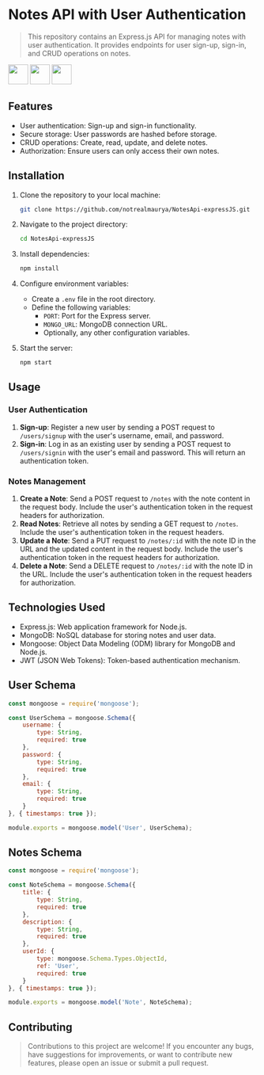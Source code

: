 # Notes API with User Authentication
>This repository contains an Express.js API for managing notes with user authentication. It provides endpoints for user sign-up, sign-in, and CRUD operations on notes.
 <div>
    <img src="https://ajeetchaulagain.com/static/7cb4af597964b0911fe71cb2f8148d64/8d565/express-js.webp" width="40" height="40">
    <img src="https://www.desuvit.com/wp-content/uploads/2021/03/mongodb-icon.png" width="40" height="40">
    <img src="https://encrypted-tbn0.gstatic.com/images?q=tbn:ANd9GcQOW34PFNB2wJ1Hf5AP88UYB4d-LDcOsC7i4g&usqp=CAU" width="40" height="40">
</div>


## Features

- User authentication: Sign-up and sign-in functionality.
- Secure storage: User passwords are hashed before storage.
- CRUD operations: Create, read, update, and delete notes.
- Authorization: Ensure users can only access their own notes.

## Installation

1. Clone the repository to your local machine:
   ```bash
   git clone https://github.com/notrealmaurya/NotesApi-expressJS.git
   ```

2. Navigate to the project directory:
   ```bash
   cd NotesApi-expressJS
   ```

3. Install dependencies:
   ```bash
   npm install
   ```

4. Configure environment variables:
   - Create a `.env` file in the root directory.
   - Define the following variables:
     - `PORT`: Port for the Express server.
     - `MONGO_URL`: MongoDB connection URL.
     - Optionally, any other configuration variables.

5. Start the server:
   ```bash
   npm start
   ```

## Usage

### User Authentication

1. **Sign-up**: Register a new user by sending a POST request to `/users/signup` with the user's username, email, and password.
2. **Sign-in**: Log in as an existing user by sending a POST request to `/users/signin` with the user's email and password. This will return an authentication token.

### Notes Management

1. **Create a Note**: Send a POST request to `/notes` with the note content in the request body. Include the user's authentication token in the request headers for authorization.
2. **Read Notes**: Retrieve all notes by sending a GET request to `/notes`. Include the user's authentication token in the request headers.
3. **Update a Note**: Send a PUT request to `/notes/:id` with the note ID in the URL and the updated content in the request body. Include the user's authentication token in the request headers for authorization.
4. **Delete a Note**: Send a DELETE request to `/notes/:id` with the note ID in the URL. Include the user's authentication token in the request headers for authorization.

## Technologies Used

- Express.js: Web application framework for Node.js.
- MongoDB: NoSQL database for storing notes and user data.
- Mongoose: Object Data Modeling (ODM) library for MongoDB and Node.js.
- JWT (JSON Web Tokens): Token-based authentication mechanism.

## User Schema

```javascript
const mongoose = require('mongoose');

const UserSchema = mongoose.Schema({
    username: {
        type: String,
        required: true
    },
    password: {
        type: String,
        required: true
    },
    email: {
        type: String,
        required: true
    }
}, { timestamps: true });

module.exports = mongoose.model('User', UserSchema);
```

## Notes Schema

```javascript
const mongoose = require('mongoose');

const NoteSchema = mongoose.Schema({
    title: {
        type: String,
        required: true
    },
    description: {
        type: String,
        required: true
    },
    userId: {
        type: mongoose.Schema.Types.ObjectId,
        ref: 'User',
        required: true
    }
}, { timestamps: true });

module.exports = mongoose.model('Note', NoteSchema);
```

## Contributing
>Contributions to this project are welcome! If you encounter any bugs, have suggestions for improvements, or want to contribute new features, please open an issue or submit a pull request.

